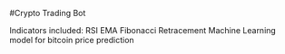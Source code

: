#Crypto Trading Bot

Indicators included:
RSI
EMA
Fibonacci Retracement
Machine Learning model for bitcoin price prediction